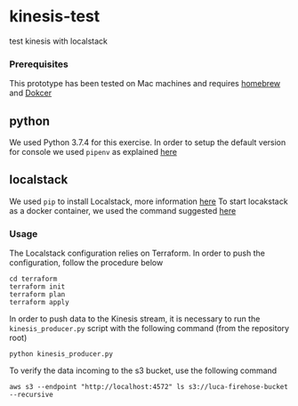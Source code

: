 # kinesis-test
test kinesis with localstack

### Prerequisites

This prototype has been tested on Mac machines and requires [homebrew](https://brew.sh/) and [Dokcer](https://docs.docker.com/docker-for-mac/install/)

## python

We used Python 3.7.4 for this exercise. In order to setup the default version for console we used `pipenv` as explained [here](https://opensource.com/article/19/5/python-3-default-mac)

## localstack

We used `pip` to install Localstack, more information [here](https://github.com/localstack/localstack#installing)
To start locakstack as a docker container, we used the command suggested [here](https://github.com/localstack/localstack#running-in-docker)

### Usage

The Localstack configuration relies on Terraform. In order to push the configuration, follow the procedure below
```
cd terraform
terraform init
terraform plan
terraform apply
```

In order to push data to the Kinesis stream, it is necessary to run the `kinesis_producer.py` script with the following command (from the repository root)
```
python kinesis_producer.py
```

To verify the data incoming to the s3 bucket, use the following command
```
aws s3 --endpoint "http://localhost:4572" ls s3://luca-firehose-bucket --recursive
```
